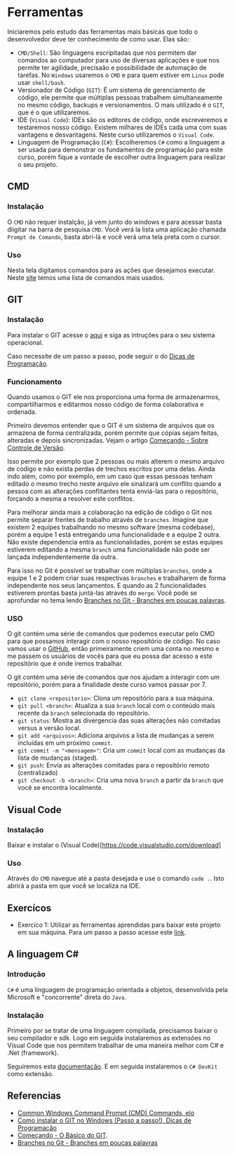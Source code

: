 # Ferramentas

Iniciaremos pelo estudo das ferramentas mais básicas que todo o desenvolvedor deve ter conhecimento de como usar. Elas são:

- `CMD/Shell`: São linguagens escripitadas que nos permitem dar comandos ao computador para uso de diversas aplicações e que nos permite ter agilidade, precisaão e possibilidade de automação de tarefas. No `Windows` usaremos o `CMD` e para quem estiver em `Linux` pode usar `shell/bash`.
- Versionador de Código (`GIT`): É um sistema de gerenciamento de código, ele permite que múltiplas pessoas trabalhem simultaneamente no mesmo código, backups e versionamentos. O mais utilizado é o `GIT`, que é o que utilizaremos.
- IDE (`Visual Code`): IDEs são os editores de código, onde escreveremos e testaremos nosso código. Existem milhares de IDEs cada uma com suas vantagens e desvantagens. Neste curso utilizaremos o `Visual Code`.
- Linguagem de Programação (`C#`): Escolheremos `C#` como a linguagem a ser usada para demonstrar os fundamentos de programação para este curso, porém fique a vontade de escolher outra linguagem para realizar o seu projeto.

## CMD

### Instalação

O `CMD` não requer instalção, já vem junto do windows e para acessar basta diigitar na barra de pesquisa `CMD`. Você verá la lista uma aplicação chamada `Prompt de Comando`, basta abri-lá e você verá uma tela preta com o cursor.

### Uso

Nesta tela digitamos comandos para as ações que desejamos executar. Neste [site](https://myelo.elotouch.com/support/s/article/Common-Windows-Command-Prompt-CMD-Commands) temos uma lista de comandos mais usados.

## GIT

### Instalação

Para instalar o GIT acesse o [aqui](https://git-scm.com/book/pt-br/v2/Come%C3%A7ando-Instalando-o-Git) e siga as intruções para o seu sistema operacional.

Caso necessite de um passo a passo, pode seguir o do [Dicas de Programação](https://dicasdeprogramacao.com.br/como-instalar-o-git-no-windows/).

### Funcionamento

Quando usamos o GIT ele nos proporciona uma forma de armazenarmos, compartilharmos e editarmos nosso código de forma colaborativa e ordenada. 

Primeiro devemos entender que o GIT é um sistema de arquivos que os armazena de forma centralizada, porém permite que cópias sejam feitas, alteradas e depois sincronizadas. Vejam o artigo [ Começando - Sobre Controle de Versão](https://git-scm.com/book/pt-br/v2/Come%c3%a7ando-Sobre-Controle-de-Vers%c3%a3o).

Isso permite por exemplo que 2 pessoas ou mais alterem o mesmo arquivo de código e não exista perdas de trechos escritos por uma delas. Ainda indo além, como por exemplo, em um caso que essas pessoas tenham editado o mesmo trecho neste arquivo ele sinalizará um conflito quando a pessoa com as alterações conflitantes tenta enviá-las para o repositório, forçando a mesma a resolver este conflitos. 

Para melhorar ainda mais a colaboração na edição de código o Git nos permite separar frentes de trabalho através de `branches`. Imagine que existem 2 equipes trabalhando no mesmo software (mesma codebase), porém a equipe 1 está entregando uma funcionalidade e a equipe 2 outra. Não existe dependencia entra as funcionalidades, porém se estas equipes estiverem editando a mesma `branch` uma funcionalidade não pode ser lançada independentemente da outra. 

Para isso no Git é possível se trabalhar com múltiplas `branches`, onde a equipe 1 e 2 podem criar suas respectivas `branches` e trabalharem de forma independente nos seus lançamentos. E quando as 2 funcionalidades estiverem prontas basta juntá-las através do `merge`. Você pode se aprofundar no tema lendo [Branches no Git - Branches em poucas palavras](https://git-scm.com/book/pt-br/v2/Branches-no-Git-Branches-em-poucas-palavras).

### USO

O git contém uma série de comandos que podemos executar pelo CMD para que possamos interagir com o nosso repositório de código. No caso vamos usar o [GitHub](https://github.com/), então primeiramente criem uma conta no mesmo e me passem os usuários de vocês para que eu possa dar acesso a este repositório que é onde iremos trabalhar.

O git contém uma série de comandos que nos ajudam a interagir com um repositório, porém para a finalidade deste curso vamos passar por 7.

- `git clone <repositorio>`: Clona um repositório para a sua máquina.
- `git pull <branch>`: Atualiza a sua `branch` local com o conteúdo mais recente da `branch` selecionada do repositório.
- `git status`: Mostra as divergencia das suas alterações não comitadas versus a versão local. 
- `git add <arquivos>`: Adiciona arquivos a lista de mudanças a serem incluídas em um próximo `commit`.
- `git commit -m "<mensagem>"`: Cria um `commit` local com as mudanças da lista de mudanças (staged).
- `git push`: Envia as alterações comitadas para o repositório remoto (centralizado)
- `git checkout -b <branch>`: Cria uma nova `branch` a partir da `branch` que você se encontra localmente.

## Visual Code

### Instalação

Baixar e instalar o (Visual Code)[https://code.visualstudio.com/download]

### Uso

Através do `CMD` navegue até a pasta desejada e use o comando `code .`. Isto abrirá a pasta em que você se localiza na IDE.

## Exercícos

- Exercíco 1: Utilizar as ferramentas aprendidas para baixar este projeto em sua máquina. Para um passo a passo acesse este [link](exercicios.md#ecercícios-aula-1).

## A linguagem C#

### Introdução

`C#` é uma linguagem de programação orientada a objetos, desenvolvida pela Microsoft e "concorrente" direta do `Java`.

### Instalação

Primeiro por se tratar de uma linguagem compilada, precisamos baixar o seu compilador e sdk. Logo em seguida instalaremos as extensões no Visual Code que nos permitem trabalhar de uma maneira melhor com C# e .Net (framework).

Seguiremos esta [documentação](https://code.visualstudio.com/docs/languages/dotnet). E em seguida instalaremos o `C# DevKit` como extensão.

## Referencias

- [Common Windows Command Prompt (CMD) Commands, elo](https://myelo.elotouch.com/support/s/article/Common-Windows-Command-Prompt-CMD-Commands)
- [Como instalar o GIT no Windows (Passo a passo!), Dicas de Programação](https://dicasdeprogramacao.com.br/como-instalar-o-git-no-windows/)
- [Começando - O Básico do GIT](https://git-scm.com/book/pt-br/v2/Come%C3%A7ando-O-B%C3%A1sico-do-Git).
- [Branches no Git - Branches em poucas palavras](https://git-scm.com/book/pt-br/v2/Branches-no-Git-Branches-em-poucas-palavras)

